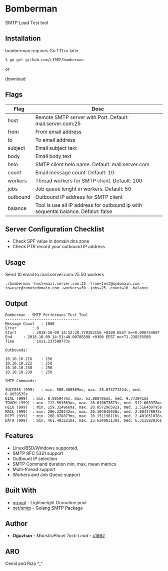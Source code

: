 # Bomberman
SMTP Load Test tool 

## Installation

bomberman requires Go 1.11 or later.

```
$ go get github.com/c1982/bomberman
```

or

download

## Flags

| Flag        | Desc           | 
| ------------- |-------------| 
| host | Remote SMTP server with Port. Default: mail.server.com:25 | 
| from | From email address | 
| to | To email address| 
| subject | Email subject text | 
| body | Email body text | 
| helo | SMTP client helo name. Default: mail.server.com | 
| count | Email message count. Default: 10|
| workers | Thread workers for SMTP client. Default: 100 |
| jobs | Job queue lenght in workers. Default: 50 |
| outbound | Outbound IP address for SMTP client |
| balance | Tool is use all IP address for outbound ip with sequental balance. Defalut: false |


## Server Configuration Checklist

* Check SPF value in domain dns zone
* Check PTR record your outbound IP address

## Usage

Send 10 email to mail.server.com:25 50 workers

```
./bomberman -host=mail.server.com:25 -from=test@mydomain.com -to=user@remotedomain.com -workers=50 -jobs=25 -count=10 -balance
```

## Output

```
Bomberman - SMTP Performans Test Tool
---------------------------------
Message Count	: 1000
Error		: 0
Start		: 2018-10-09 14:52:28.770383156 +0300 EEST m=+0.000754807
End		: 2018-10-09 14:53:40.00788398 +0300 EEST m=+71.238255580
Time		: 1m11.237500773s

Outbounds:

10.10.10.216	: 250
10.10.10.222	: 250
10.10.10.238	: 250
10.10.10.239	: 250

SMTP Commands:

SUCCESS (999)	: min. 508.368509ms, max. 28.674771244s, med. 6.8859535s
DIAL (999)	: min. 8.095947ms, max. 53.888706ms, med. 9.773941ms
TOUCH (999)	: min. 112.503563ms, max. 20.010673679s, med. 912.603978ms
HELO (999)	: min. 159.324966ms, max. 20.057296582s, med. 1.516430795s
MAIL (999)	: min. 206.220242ms, max. 20.104045938s, med. 2.004478873s
RCPT (999)	: min. 260.078873ms, max. 20.151196116s, med. 2.401031078s
DATA (999)	: min. 461.493221ms, max. 23.624083138s, med. 6.311582036s
```

## Features

* Linux/BSD/Windows supported.
* SMTP RFC 5321 support
* Outbount IP selection
* SMTP Command duration min, max, mean metrics
* Multi-thread support
* Workers and Job Queue support

## Built With

* [grpool](https://github.com/ivpusic/grpool) - Lightweight Goroutine pool
* [net/smtp](https://golang.org/pkg/net/smtp/) - Golang SMTP Package

## Author

* **Oğuzhan** - *MaestroPanel Tech Lead* - [c1982](https://github.com/c1982)

## ARO

Cemil and Rıza ^_^
